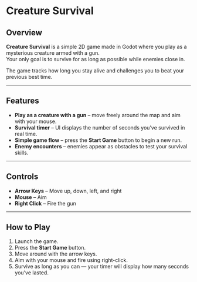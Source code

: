 # Creature Survival

## Overview
**Creature Survival** is a simple 2D game made in Godot where you play as a mysterious creature armed with a gun.  
Your only goal is to survive for as long as possible while enemies close in.  

The game tracks how long you stay alive and challenges you to beat your previous best time.

---

## Features
- **Play as a creature with a gun** – move freely around the map and aim with your mouse.  
- **Survival timer** – UI displays the number of seconds you’ve survived in real time.  
- **Simple game flow** – press the **Start Game** button to begin a new run.  
- **Enemy encounters** – enemies appear as obstacles to test your survival skills.  

---

## Controls
- **Arrow Keys** – Move up, down, left, and right  
- **Mouse** – Aim  
- **Right Click** – Fire the gun  

---

## How to Play
1. Launch the game.  
2. Press the **Start Game** button.  
3. Move around with the arrow keys.  
4. Aim with your mouse and fire using right-click.  
5. Survive as long as you can — your timer will display how many seconds you’ve lasted.  
